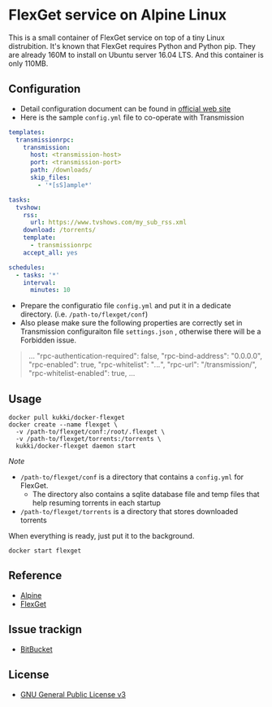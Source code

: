 # FlexGet service on Alpine Linux

This is a small container of FlexGet service on top of a tiny Linux distrubition. It's known that FlexGet requires Python and Python pip. They are already 160M to install on Ubuntu server 16.04 LTS. And this container is only 110MB.

## Configuration

* Detail configuration document can be found in [official web site](http://flexget.com/Configuration)
* Here is the sample `config.yml` file to co-operate with Transmission

```YAML
templates:
  transmissionrpc:
    transmission:
      host: <transmission-host>
      port: <transmission-port>
      path: /downloads/
      skip_files:
        - '*[sS]ample*'

tasks:
  tvshow:
    rss:
      url: https://www.tvshows.com/my_sub_rss.xml
    download: /torrents/
    template:
      - transmissionrpc
    accept_all: yes

schedules:
  - tasks: '*'
    interval:
      minutes: 10
```

* Prepare the configuratio file `config.yml` and put it in a dedicate directory. (i.e. `/path-to/flexget/conf`)
* Also please make sure the following properties are correctly set in Transmission configuraiton file `settings.json` , otherwise there will be a Forbidden issue.


> ...
>  "rpc-authentication-required": false,
>  "rpc-bind-address": "0.0.0.0",
>  "rpc-enabled": true,
>  "rpc-whitelist": "*.*.*.*",
>  "rpc-url": "/transmission/",
>  "rpc-whitelist-enabled": true,
> ...

## Usage

```
docker pull kukki/docker-flexget
docker create --name flexget \
  -v /path-to/flexget/conf:/root/.flexget \
  -v /path-to/flexget/torrents:/torrents \
  kukki/docker-flexget daemon start
```

_Note_

* `/path-to/flexget/conf` is a directory that contains a `config.yml` for FlexGet.
  * The directory also contains a sqlite database file and temp files that help resuming torrents in each startup
* `/path-to/flexget/torrents` is a directory that stores downloaded torrents

When everything is ready, just put it to the background.

```
docker start flexget
```

## Reference

* [Alpine](https://hub.docker.com/_/alpine/)
* [FlexGet](http://flexget.com/)

## Issue trackign

* [BitBucket](https://bitbucket.org/jkoo/docker-flexget/issues?status=new&status=open)

## License
* [GNU General Public License v3](http://www.gnu.org/licenses/gpl-3.0.en.html)
